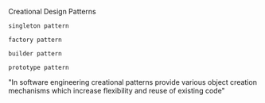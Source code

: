 Creational Design Patterns

    singleton pattern

    factory pattern

    builder pattern

    prototype pattern

"In software engineering creational patterns provide various object creation mechanisms which increase flexibility and reuse of existing code"

